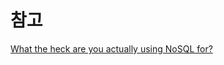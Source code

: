 # 참고
[What the heck are you actually using NoSQL for?](https://highscalability.com/what-the-heck-are-you-actually-using-nosql-for/)